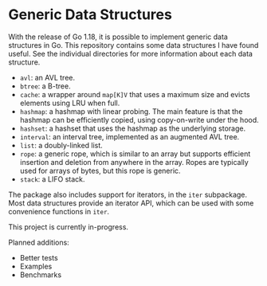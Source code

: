 # Generic Data Structures

With the release of Go 1.18, it is possible to implement generic data
structures in Go. This repository contains some data structures I have found
useful. See the individual directories for more information about each data
structure.

* `avl`: an AVL tree.
* `btree`: a B-tree.
* `cache`: a wrapper around `map[K]V` that uses a maximum size and evicts
  elements using LRU when full.
* `hashmap`: a hashmap with linear probing. The main feature is that
  the hashmap can be efficiently copied, using copy-on-write under the hood.
* `hashset`: a hashset that uses the hashmap as the underlying storage.
* `interval`: an interval tree, implemented as an augmented AVL tree.
* `list`: a doubly-linked list.
* `rope`: a generic rope, which is similar to an array but supports efficient
  insertion and deletion from anywhere in the array. Ropes are typically used
  for arrays of bytes, but this rope is generic.
* `stack`: a LIFO stack.

The package also includes support for iterators, in the `iter` subpackage.
Most data structures provide an iterator API, which can be used with some
convenience functions in `iter`.

This project is currently in-progress.

Planned additions:

* Better tests
* Examples
* Benchmarks
